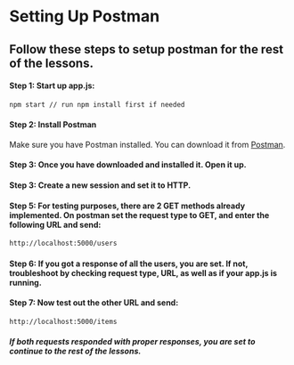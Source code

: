 # Setting Up Postman

## Follow these steps to setup postman for the rest of the lessons.
#### Step 1: Start up app.js: 
 ```bash
npm start // run npm install first if needed
 ```
#### Step 2: Install Postman
Make sure you have Postman installed. You can download it from [Postman](https://www.postman.com/downloads/).
#### Step 3: Once you have downloaded and installed it. Open it up.
#### Step 3: Create a new session and set it to HTTP.
#### Step 5: For testing purposes, there are 2 GET methods already implemented. On postman set the request type to GET, and enter the following URL and send:
 ```bash
http://localhost:5000/users
 ```
#### Step 6: If you got a response of all the users, you are set. If not, troubleshoot by checking request type, URL, as well as if your app.js is running.
#### Step 7: Now test out the other URL and send:
 ```bash
http://localhost:5000/items
 ```
##### If both requests responded with proper responses, you are set to continue to the rest of the lessons.